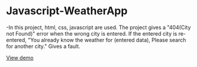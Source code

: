 # Javascript-WeatherApp
-In this project, html, css, javascript are used.
The project gives a "404(City not Found)" error when the wrong city is entered. If the entered city is re-entered, "You already know the weather for (entered data), Please search for another city." Gives a fault.


[View demo](https://hilaldedek.github.io/Javascript-WeatherApp/)
